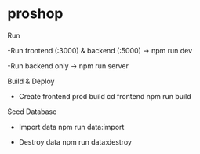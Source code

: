 # proshop

Run

-Run frontend (:3000) & backend (:5000) -> 
npm run dev

-Run backend only -> 
npm run server


Build & Deploy
- Create frontend prod build
cd frontend
npm run build


Seed Database

- Import data
npm run data:import

- Destroy data
npm run data:destroy

